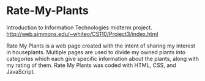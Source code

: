 # Rate-My-Plants
Introduction to Information Technologies midterm project.
http://web.simmons.edu/~whiteo/CS110/Project3/index.html

Rate My Plants is a web page created with the intent of sharing my interest in houseplants. Multiple pages are used to divide my owned plants into categories which each give specific information about the plants, along with my rating of them. Rate My Plants was coded with HTML, CSS, and JavaScript. 

